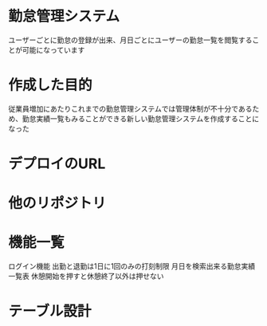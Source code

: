 # 勤怠管理システム
ユーザーごとに勤怠の登録が出来、月日ごとにユーザーの勤怠一覧を閲覧することが可能になっています

# 作成した目的
従業員増加にあたりこれまでの勤怠管理システムでは管理体制が不十分であるため、勤怠実績一覧もみることができる新しい勤怠管理システムを作成することになった

# デプロイのURL

# 他のリポジトリ

# 機能一覧
ログイン機能
出勤と退勤は1日に1回のみの打刻制限
月日を検索出来る勤怠実績一覧表
休憩開始を押すと休憩終了以外は押せない

# テーブル設計